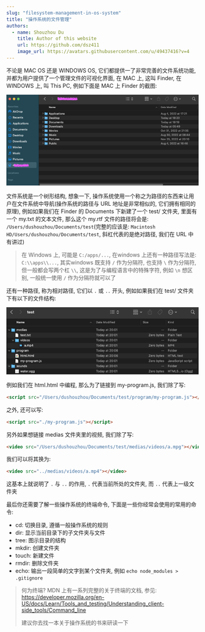 ```yaml
---
slug: "filesystem-management-in-os-system"
title: "操作系统的文件管理"
authors:
  - name: Shouzhou Du
    title: Author of this website
    url: https://github.com/dsz411
    image_url: https://avatars.githubusercontent.com/u/49437416?v=4
---
```


不论是 MAC OS 还是 WINDOWS OS, 它们都提供一了非常完善的文件系统功能, 并都为用户提供了一个管理文件的可视化界面, 在 MAC 上, 这叫 Finder, 在 WINDOWS 上, 叫 This PC, 例如下面是 MAC 上 Finder 的截图:

![1](./1.png)

<!--truncate-->

文件系统是一个树形结构, 想象一下, 操作系统使用一个称之为路径的东西来让用户在文件系统中导航(操作系统的路径与 URL 地址是非常相似的, 它们拥有相同的原理), 例如如果我们在 Finder 的 Documents 下新建了一个 test/ 文件夹, 里面有一个 my.txt 的文本文件, 那么这个 my.rtf 文件的路径将会是: `/Users/dushouzhou/Documents/test`(完整的应该是: `Macintosh HD/Users/dushouzhou/Documents/test`, 斜杠代表的是绝对路径, 我们在 URL 中有讲过)

> 在 Windows 上, 可能是 `C:/apps/...`, 在windows 上还有一种路径写法是: `C:\\apps\\...`, 其实windows 既支持 `/` 作为分隔符, 也支持 `\` 作为分隔符, 但一般都会写两个杠 `\\`, 这是为了与编程语言中的特殊字符, 例如 `\n` 想区别, 一般统一使用 `/` 作为分隔符就可以了

还有一种路径, 称为相对路径, 它们以 `.` 或 `..` 开头, 例如如果我们在 test/ 文件夹下有以下的文件结构:

![2](./2.png)

例如我们在 html.html 中编程, 那么为了链接到 my-program.js, 我们除了写:

```html
<script src="/Users/dushouzhou/Documents/test/program/my-program.js"></script>
```

之外, 还可以写:

```html
<script src="./my-program.js"></script>
```

另外如果想链接 medias 文件夹里的视频, 我们除了写:

```html
<video src="/Users/dushouzhou/Documents/test/medias/videos/a.mpg"></video>
```

我们可以将其换为:

```html
<video src="../medias/videos/a.mp4"></video>
```

这基本上就说明了 `.` 与 `..` 的作用, `.` 代表当前所处的文件夹, 而 `..` 代表上一级文件夹

最后你还需要了解一些操作系统的终端命令, 下面是一些你经常会使用的常用的命令:

- cd: 切换目录, 遵循一般操作系统的规则
- dir: 显示当前目录下的子文件夹与文件
- tree: 图示目录的结构
- mkdir: 创建文件夹
- touch: 新建文件
- rmdir: 删除文件夹
- echo: 输出一段简单的文字到某个文件夹, 例如 `echo node_modules > .gitignore` 

> 何为终端? MDN 上有一系列完整的关于终端的文档, 参见: https://developer.mozilla.org/en-US/docs/Learn/Tools_and_testing/Understanding_client-side_tools/Command_line
>
> 建议你去找一本关于操作系统的书来研读一下